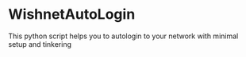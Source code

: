 # WishnetAutoLogin
This python script helps you to autologin to your network with minimal setup and tinkering
